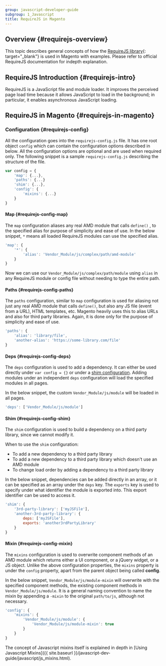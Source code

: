 ```yaml
---
group: javascript-developer-guide
subgroup: 1_Javascript
title: RequireJS in Magento
---
```


## Overview {#requirejs-overview}

This topic describes general concepts of how the [RequireJS library](http://requirejs.org){: target="_blank"} is used in Magento with examples. Please refer to official RequireJS documentation for indepth explanation.

## RequireJS Introduction {#requirejs-intro}

RequireJS is a JavaScript file and module loader. It improves the perceived page load time because it allows JavaScript to load in the background; in particular, it enables asynchronous JavaScript loading.

## RequireJS in Magento {#requirejs-in-magento}

### Configuration {#requirejs-config}

All the configuration goes into the `requirejs-config.js` file. It has one root object `config` which can contain the configuration options described in below. All the configuration options are optional and are used when required only. The following snippet is a sample `requirejs-config.js` describing the structure of the file.

```javascript
var config = {
    'map': {...},
    'paths': {...}
    'shim': {...},
    'config': {
        'mixins': {...}
    }
}
```

#### Map {#requirejs-config-map}

The `map` configuration aliases any real AMD module that calls `define()` , to the specified alias for purpose of simplicity and ease of use. In the below snippet, `*` means all loaded RequireJS modules can use the specified alias.

```javascript
'map': {
    '*': {
        'alias': 'Vendor_Module/js/complex/path/amd-module'
    }
}
```

Now we can use our `Vendor_Module/js/complex/path/module` using `alias` in any RequireJS module or config file without needing to type the entire path.

#### Paths {#requirejs-config-paths}

The `paths`  configuration, similar to `map` configuration is used for aliasing not just any real AMD module that calls `define()`, but also any JS file (event from a URL), HTML templates, etc. Magento heavily uses this to alias URLs and also for third party libraries. Again, it is done only for the purpose of simplicity and ease of use.

```javascript
'paths': {
    'alias': 'library/file',
    'another-alias': 'https://some-library.com/file'
}
```

#### Deps {#requirejs-config-deps}

The `deps` configuration is used to add a dependency. It can either be used directly under `var config = {}` or under a [shim configuration](#requirejs-config-shim). Adding modules under an independent `deps` configuration will load the specified modules in all pages.

In the below snippet, the custom `Vendor_Module/js/module` will be loaded in all pages.

```javascript
'deps': ['Vendor_Module/js/module']
```

#### Shim {#requirejs-config-shim}

The `shim` configuration is used to build a dependency on a third party library, since we cannot modify it.

When to use the `shim` configuration:

-  To add a new dependency to a third party library
-  To add a new dependency to a third party library which doesn't use an AMD module
-  To change load order by adding a dependency to a third party library

In the below snippet, dependencies can be added directly in an array, or it can be specified as an array under the `deps` key. The `exports` key is used to specify under what identifier the module is exported into. This export identifier can be used to access it.

```javascript
'shim': {
    '3rd-party-library': ['myJSFile'],
    'another-3rd-party-library': {
        deps: ['myJSFile'],
        exports: 'another3rdPartyLibrary'
    }
}
```

#### Mixin {#requirejs-config-mixin}

The `mixins` configuration is used to overwrite component methods of an AMD module which returns either a UI component, or a jQuery widget, or a JS object. Unlike the above configuration properties, the `mixins` property is under the `config` property, apart from the parent object being called **config**.

In the below snippet, `Vendor_Module/js/module-mixin` will overwrite with the specified component methods, the existing component methods in `Vendor_Module/js/module`. It is a general naming convention to name the mixin by appending a `-mixin` to the original `path/to/js`, although not necessary.

```javascript
'config': {
    'mixins': {
        'Vendor_Module/js/module': {
            'Vendor_Module/js/module-mixin': true
        }
    }
}
```

The concept of Javascript mixins itself is explained in depth in [Using Javascript Mixins]({{ site.baseurl }}/javascript-dev-guide/javascript/js_mixins.html).
